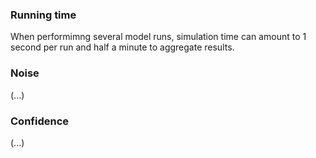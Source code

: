 ### Running time

When performimng several model runs, simulation time can amount to 1 second per run and half a minute to aggregate results.

### Noise

(...)

### Confidence

(...)